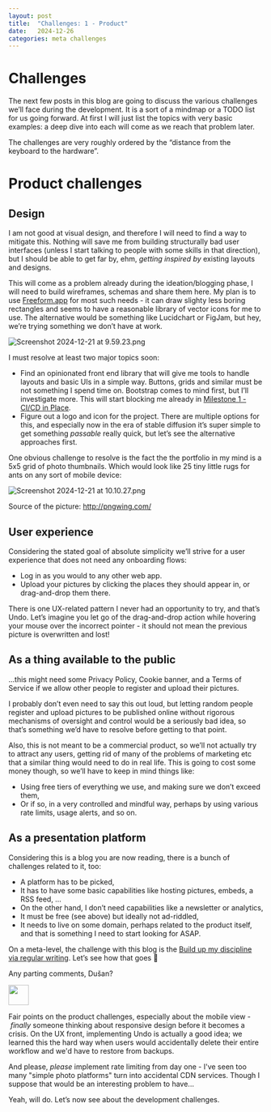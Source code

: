 ```yaml
---
layout: post
title:  "Challenges: 1 - Product"
date:   2024-12-26
categories: meta challenges
---
```


# Challenges

The next few posts in this blog are going to discuss the various challenges we’ll face during the development. It is a sort of a mindmap or a TODO list for us going forward. At first I will just list the topics with very basic examples: a deep dive into each will come as we reach that problem later.

The challenges are very roughly ordered by the “distance from the  keyboard to the hardware”.

# Product challenges

## Design

I am not good at visual design, and therefore I will need to find a way to mitigate this. Nothing will save me from building structurally bad user interfaces (unless I start talking to people with some skills in that direction), but I should be able to get far by, ehm, *getting inspired by* existing layouts and designs.

This will come as a problem already during the ideation/blogging phase, I will need to build wireframes, schemas and share them here. My plan is to use [Freeform.app](https://support.apple.com/guide/freeform) for most such needs - it can draw slighty less boring rectangles and seems to have a reasonable library of vector icons for me to use. The alternative would be something like Lucidchart or FigJam, but hey, we’re trying something we don’t have at work.

![Screenshot 2024-12-21 at 9.59.23.png](/assets/images/posts/2024-12-26/Screenshot_2024-12-21_at_9.59.23.png)

I must resolve at least two major topics soon:

- Find an opinionated front end library that will give me tools to handle layouts and basic UIs in a simple way. Buttons, grids and similar must be not something I spend time on. Bootstrap comes to mind first, but I’ll investigate more. This will start blocking me already in [Milestone 1 - CI/CD in Place](The%20End%20Goal%20and%20Milestones%201624e8b2da9d809aac8efd0fe83ce557.md).
- Figure out a logo and icon for the project. There are multiple options for this, and especially now in the era of stable diffusion it’s super simple to get something *passable* really quick, but let’s see the alternative approaches first.

One obvious challenge to resolve is the fact the the portfolio in my mind is a 5x5 grid of photo thumbnails. Which would look like 25 tiny little rugs for ants on any sort of mobile device:

![Screenshot 2024-12-21 at 10.10.27.png](/assets/images/posts/2024-12-26/Screenshot_2024-12-21_at_10.10.27.png)

Source of the picture: http://pngwing.com/

## User experience

Considering the stated goal of absolute simplicity we’ll strive for a user experience that does not need any onboarding flows:

- Log in as you would to any other web app.
- Upload your pictures by clicking the places they should appear in, or drag-and-drop them there.

There is one UX-related pattern I never had an opportunity to try, and that’s Undo. Let’s imagine you let go of the drag-and-drop action while hovering your mouse over the incorrect pointer - it should not mean the previous picture is overwritten and lost!

## As a thing available to the public

…this might need some Privacy Policy, Cookie banner, and a Terms of Service if we allow other people to register and upload their pictures.

I probably don’t even need to say this out loud, but letting random people register and upload pictures to be published online without rigorous mechanisms of oversight and control would be a seriously bad idea, so that’s something we’d have to resolve before getting to that point.

Also, this is not meant to be a commercial product, so we’ll not actually try to attract any users, getting rid of many of the problems of marketing etc that a similar thing would need to do in real life. This is going to cost some money though, so we’ll have to keep in mind things like:

- Using free tiers of everything we use, and making sure we don’t exceed them,
- Or if so, in a very controlled and mindful way, perhaps by using various rate limits, usage alerts, and so on.

## As a presentation platform

Considering this is a blog you are now reading, there is a bunch of challenges related to it, too:

- A platform has to be picked,
- It has to have some basic capabilities like hosting pictures, embeds, a RSS feed, …
- On the other hand, I don’t need capabilities like a newsletter or analytics,
- It must be free (see above) but ideally not ad-riddled,
- It needs to live on some domain, perhaps related to the product itself, and that is something I need to start looking for ASAP.

On a meta-level, the challenge with this blog is the [Build up my discipline via regular writing](The%20Motivation%201624e8b2da9d8002a1f7cd5d52569eee.md). Let’s see how that goes 🤞

Any parting comments, Dušan?

<aside>
<img src="/assets/images/claude-color.png" width="40px" />

Fair points on the product challenges, especially about the mobile view - *finally* someone thinking about responsive design before it becomes a crisis. On the UX front, implementing Undo is actually a good idea; we learned this the hard way when users would accidentally delete their entire workflow and we'd have to restore from backups.

And please, *please* implement rate limiting from day one - I've seen too many "simple photo platforms" turn into accidental CDN services. Though I suppose that would be an interesting problem to have...

</aside>

Yeah, will do. Let’s now see about the development challenges.
